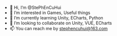 - 👋 Hi, I’m @StePhEnCuHui
- 👀 I’m interested in Games, Useful things
- 🌱 I’m currently learning Unity, ECharts, Python
- 💞️ I’m looking to collaborate on Unity, VUE, ECharts
- 📫 You can reach me by stephencuhui@163.com

<!---
StePhEnCuHui/StePhEnCuHui is a ✨ special ✨ repository because its `README.md` (this file) appears on your GitHub profile.
You can click the Preview link to take a look at your changes.
--->
